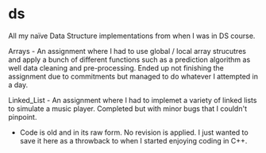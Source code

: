 # ds
All my naïve Data Structure implementations from when I was in DS course.

Arrays - An assignment where I had to use global / local array strucutres and apply a bunch of different functions such as a prediction algorithm as well data cleaning and pre-processing. Ended up not finishing the assignment due to commitments but managed to do whatever I attempted in a day.

Linked_List - An assignment where I had to implemet a variety of linked lists to simulate a music player. Completed but with minor bugs that I couldn't pinpoint.

* Code is old and in its raw form. No revision is applied. I just wanted to save it here as a throwback to when I started enjoying coding in C++.
